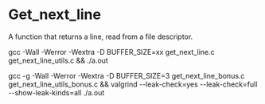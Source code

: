 # Get_next_line
A function that returns a line, read from a file descriptor.

gcc -Wall -Werror -Wextra -D BUFFER_SIZE=xx get_next_line.c get_next_line_utils.c && ./a.out

gcc -g -Wall -Werror -Wextra -D BUFFER_SIZE=3 get_next_line_bonus.c get_next_line_utils_bonus.c && valgrind --leak-check=yes --leak-check=full --show-leak-kinds=all ./a.out
